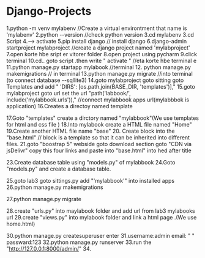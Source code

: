 # Django-Projects

1.python -m venv mylabenv //Create a virtual environtment that name is 'mylabenv'
2.python --version //check python version 
3.cd mylabenv 
3.cd Script
4.--> activate
5.pip install django // install django
6.django-admin startproject mylabproject //create a django project named 'mylabproject'
7.open korte hbe sript er vitorer folder
8.open project using pycharm
9.click terminal
10.cd.. goto script .then write " activate " //eta korte hbe terminal e    
11.python manage.py startapp mylabook //terminal 
12. python manage.py makemigrations // in terminal
13.python manage.py migrate //into terminal (to connect database --sqllite3)
14.goto  mylabproject goto sitting goto Templates and add " 'DIRS': [os.path.join(BASE_DIR, 'templates')],"
15.goto mylabproject goto url set the url  "path('labbook/', include('mylabbook.urls'))," //connect mylabbook apps url(mylabbbok is application)
16.Creates a directoy named template


17.Goto "templates" create a dirctory named "mylabbook"(We use templates for html and css file )
18.Into mylabook create a HTML file named "Home"
19.Create another HTML file name "base"
20. Create block into the "base.html" // block is a template so that it can be inherited into different files.
21.goto "boostrap 5" webside  goto download section goto "CDN via jsDelivr" copy this four links and paste into "base.html" into hed after title



23.Create database table using "models.py" of mylabbook
24.Goto "models.py" and create a database table.




25.goto lab3 goto sittings.py add "'mylabbook'" into installed apps
26.python manage.py makemigrations

27.python manage.py migrate

28.create "urls.py" into maylabook folder  and add url  from lab3 mylabooks url
29.create "views.py" into mylabook folder and link a html page .(We use home.html)




30.python manage.py createsuperuser   enter
31.username:admin email: " " passward:123
32.python manage.py runserver
33.run the "http://127.0.0.1:8000/admin/"
34.




 
